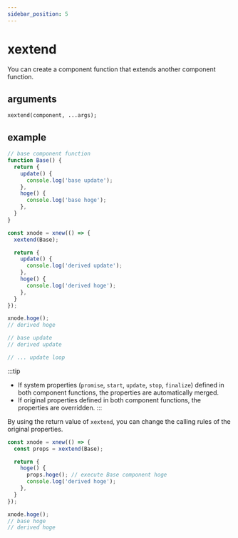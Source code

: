 ```yaml
---
sidebar_position: 5
---
```


# xextend
You can create a component function that extends another component function.
## arguments
```
xextend(component, ...args);
```
## example

```js
// base component function
function Base() {
  return {
    update() {
      console.log('base update');
    },
    hoge() {
      console.log('base hoge');
    },
  }
}
```
```js
const xnode = xnew(() => {
  xextend(Base);

  return {
    update() {
      console.log('derived update');
    },
    hoge() {
      console.log('derived hoge');
    },
  }
});

xnode.hoge();
// derived hoge

// base update
// derived update

// ... update loop

```
:::tip

- If system properties (`promise`, `start`, `update`, `stop`, `finalize`) defined in both component functions,
  the properties are automatically merged.
- If original properties defined in both component functions,
  the properties are overridden.
:::

By using the return value of `xextend`, you can change the calling rules of the original properties.

```js
const xnode = xnew(() => {
  const props = xextend(Base);

  return {
    hoge() {
      props.hoge(); // execute Base component hoge
      console.log('derived hoge');
    },
  }
});

xnode.hoge();
// base hoge
// derived hoge

```
